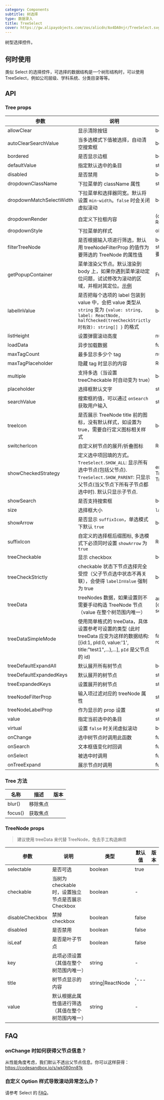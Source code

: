 ```yaml
---
category: Components
subtitle: 树选择
type: 数据录入
title: TreeSelect
cover: https://gw.alipayobjects.com/zos/alicdn/Ax4DA0njr/TreeSelect.svg
---
```


树型选择控件。

## 何时使用

类似 Select 的选择控件，可选择的数据结构是一个树形结构时，可以使用 TreeSelect，例如公司层级、学科系统、分类目录等等。

## API

### Tree props

| 参数 | 说明 | 类型 | 默认值 | 版本 |
| --- | --- | --- | --- | --- |
| allowClear | 显示清除按钮 | boolean | false |  |
| autoClearSearchValue | 当多选模式下值被选择，自动清空搜索框 | boolean | true |  |
| bordered | 是否显示边框 | boolean | true |  |
| defaultValue | 指定默认选中的条目 | string/string\[] | - |  |
| disabled | 是否禁用 | boolean | false |  |
| dropdownClassName | 下拉菜单的 className 属性 | string | - |  |
| dropdownMatchSelectWidth | 下拉菜单和选择器同宽。默认将设置 `min-width`。`false` 时会关闭虚拟滚动 | boolean \| number | true |  |
| dropdownRender | 自定义下拉框内容 | (originNode: ReactNode, props) => ReactNode | - |  |
| dropdownStyle | 下拉菜单的样式 | object | - |  |
| filterTreeNode | 是否根据输入项进行筛选，默认用 treeNodeFilterProp 的值作为要筛选的 TreeNode 的属性值 | boolean\|Function(inputValue: string, treeNode: TreeNode) (函数需要返回 bool 值) | Function |  |
| getPopupContainer | 菜单渲染父节点。默认渲染到 body 上，如果你遇到菜单滚动定位问题，试试修改为滚动的区域，并相对其定位。[示例](https://codepen.io/afc163/pen/zEjNOy?editors=0010) | Function(triggerNode) | () => document.body |  |
| labelInValue | 是否把每个选项的 label 包装到 value 中，会把 value 类型从 `string` 变为 `{value: string, label: ReactNode, halfChecked(treeCheckStrictly 时有效): string[] }` 的格式 | boolean | false |  |
| listHeight | 设置弹窗滚动高度 | number | 256 |  |
| loadData | 异步加载数据 | function(node) | - |  |
| maxTagCount | 最多显示多少个 tag | number | - |  |
| maxTagPlaceholder | 隐藏 tag 时显示的内容 | ReactNode/function(omittedValues) | - |  |
| multiple | 支持多选（当设置 treeCheckable 时自动变为 true） | boolean | false |  |
| placeholder | 选择框默认文字 | string | - |  |
| searchValue | 搜索框的值，可以通过 `onSearch` 获取用户输入 | string | - |  |
| treeIcon | 是否展示 TreeNode title 前的图标，没有默认样式，如设置为 true，需要自行定义图标相关样式 | boolean | false |  |
| switcherIcon | 自定义树节点的展开/折叠图标 | ReactNode | - |
| showCheckedStrategy | 定义选中项回填的方式。`TreeSelect.SHOW_ALL`: 显示所有选中节点(包括父节点). `TreeSelect.SHOW_PARENT`: 只显示父节点(当父节点下所有子节点都选中时). 默认只显示子节点. | enum{TreeSelect.SHOW_ALL, TreeSelect.SHOW_PARENT, TreeSelect.SHOW_CHILD } | TreeSelect.SHOW_CHILD |  |
| showSearch | 是否支持搜索框 | boolean | 单选：`false` \| 多选：`true` |  |
| size | 选择框大小 | `large` \| `middle` \| `small` | 无 |  |
| showArrow | 是否显示 `suffixIcon`，单选模式下默认 `true` | boolean |  |  |
| suffixIcon | 自定义的选择框后缀图标, 多选模式下必须同时设置 `showArrow` 为 `true` | ReactNode | - |  |
| treeCheckable | 显示 checkbox | boolean | false |  |
| treeCheckStrictly | checkable 状态下节点选择完全受控（父子节点选中状态不再关联），会使得 `labelInValue` 强制为 true | boolean | false |  |
| treeData | treeNodes 数据，如果设置则不需要手动构造 TreeNode 节点（value 在整个树范围内唯一） | array\<{value, title, children, \[disabled, disableCheckbox, selectable, checkable]}> | \[] |  |
| treeDataSimpleMode | 使用简单格式的 treeData，具体设置参考可设置的类型 (此时 treeData 应变为这样的数据结构: \[{id:1, pId:0, value:'1', title:"test1",...},...], `pId` 是父节点的 id) | false\|object\<{ id: string, pId: string, rootPId: string }> | false |  |
| treeDefaultExpandAll | 默认展开所有树节点 | boolean | false |  |
| treeDefaultExpandedKeys | 默认展开的树节点 | string\[] | - |  |
| treeExpandedKeys | 设置展开的树节点 | string\[] | - |  |
| treeNodeFilterProp | 输入项过滤对应的 treeNode 属性 | string | 'value' |  |
| treeNodeLabelProp | 作为显示的 prop 设置 | string | 'title' |  |
| value | 指定当前选中的条目 | string/string\[] | - |  |
| virtual | 设置 `false` 时关闭虚拟滚动 | boolean | true | 4.1.0 |
| onChange | 选中树节点时调用此函数 | function(value, label, extra) | - |  |
| onSearch | 文本框值变化时回调 | function(value: string) | - |  |
| onSelect | 被选中时调用 | function(value, node, extra) | - |  |
| onTreeExpand | 展示节点时调用 | function(expandedKeys) | - |  |

### Tree 方法

| 名称    | 描述     | 版本 |
| ------- | -------- | ---- |
| blur()  | 移除焦点 |      |
| focus() | 获取焦点 |      |

### TreeNode props

> 建议使用 treeData 来代替 TreeNode，免去手工构造麻烦

| 参数 | 说明 | 类型 | 默认值 | 版本 |
| --- | --- | --- | --- | --- |
| selectable | 是否可选 | boolean | true |  |
| checkable | 当树为 checkable 时，设置独立节点是否展示 Checkbox | boolean | - |  |
| disableCheckbox | 禁掉 checkbox | boolean | false |  |
| disabled | 是否禁用 | boolean | false |  |
| isLeaf | 是否是叶子节点 | boolean | false |  |
| key | 此项必须设置（其值在整个树范围内唯一） | string | - |  |
| title | 树节点显示的内容 | string\|ReactNode | '---' |  |
| value | 默认根据此属性值进行筛选（其值在整个树范围内唯一） | string | - |  |

## FAQ

### onChange 时如何获得父节点信息？

从性能角度考虑，我们默认不透出父节点信息。你可以这样获得：<https://codesandbox.io/s/wk080nn81k>

### 自定义 Option 样式导致滚动异常怎么办？

请参考 Select 的 [FAQ](/components/select)。
